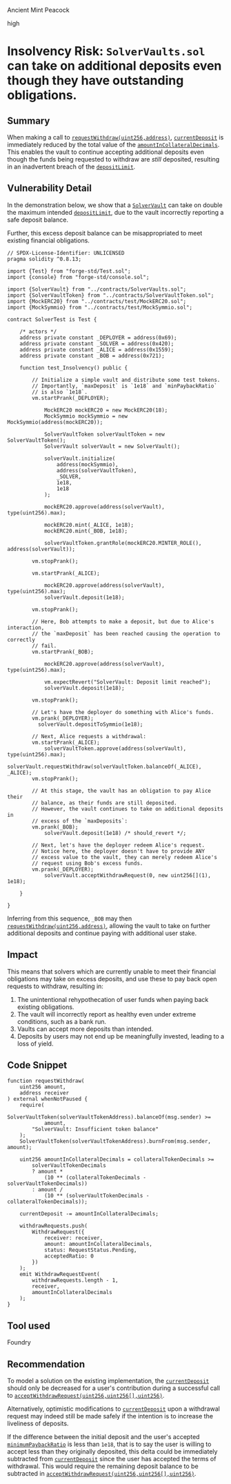 Ancient Mint Peacock

high

# Insolvency Risk: `SolverVaults.sol` can take on additional deposits even though they have outstanding obligations.

## Summary

When making a call to [`requestWithdraw(uint256,address)`](https://github.com/sherlock-audit/2023-12-symm-io/blob/60ee22a4c598220821385cfb5eee43f40aafd5f1/solver-vaults/contracts/SolverVaults.sol#L201), [`currentDeposit`](https://github.com/sherlock-audit/2023-12-symm-io/blob/60ee22a4c598220821385cfb5eee43f40aafd5f1/solver-vaults/contracts/SolverVaults.sol#L75) is immediately reduced by the total value of the [`amountInCollateralDecimals`](https://github.com/sherlock-audit/2023-12-symm-io/blob/60ee22a4c598220821385cfb5eee43f40aafd5f1/solver-vaults/contracts/SolverVaults.sol#L212). This enables the vault to continue accepting additional deposits even though the funds being requested to withdraw are _still_ deposited, resulting in an inadvertent breach of the [`depositLimit`](https://github.com/sherlock-audit/2023-12-symm-io/blob/60ee22a4c598220821385cfb5eee43f40aafd5f1/solver-vaults/contracts/SolverVaults.sol#L74).

## Vulnerability Detail

In the demonstration below, we show that a [`SolverVault`](https://github.com/sherlock-audit/2023-12-symm-io/blob/60ee22a4c598220821385cfb5eee43f40aafd5f1/solver-vaults/contracts/SolverVaults.sol) can take on double the maximum intended [`depositLimit`](https://github.com/sherlock-audit/2023-12-symm-io/blob/60ee22a4c598220821385cfb5eee43f40aafd5f1/solver-vaults/contracts/SolverVaults.sol#L74), due to the vault incorrectly reporting a safe deposit balance.

Further, this excess deposit balance can be misappropriated to meet existing financial obligations.

```solidity
// SPDX-License-Identifier: UNLICENSED
pragma solidity ^0.8.13;

import {Test} from "forge-std/Test.sol";
import {console} from "forge-std/console.sol";

import {SolverVault} from "../contracts/SolverVaults.sol";
import {SolverVaultToken} from "../contracts/SolverVaultToken.sol";
import {MockERC20} from "../contracts/test/MockERC20.sol";
import {MockSymmio} from "../contracts/test/MockSymmio.sol";

contract SolverTest is Test {

    /* actors */
    address private constant _DEPLOYER = address(0x69);
    address private constant _SOLVER = address(0x420);
    address private constant _ALICE = address(0x1559);
    address private constant _BOB = address(0x721);

    function test_Insolvency() public {

        // Initialize a simple vault and distribute some test tokens.
        // Importantly, `maxDeposit` is `1e18` and `minPaybackRatio`
        // is also `1e18`.
        vm.startPrank(_DEPLOYER);

            MockERC20 mockERC20 = new MockERC20(18);
            MockSymmio mockSymmio = new MockSymmio(address(mockERC20));

            SolverVaultToken solverVaultToken = new SolverVaultToken();
            SolverVault solverVault = new SolverVault();

            solverVault.initialize(
                address(mockSymmio),
                address(solverVaultToken),
                _SOLVER,
                1e18,
                1e18
            );

            mockERC20.approve(address(solverVault), type(uint256).max);

            mockERC20.mint(_ALICE, 1e18);
            mockERC20.mint(_BOB, 1e18);

            solverVaultToken.grantRole(mockERC20.MINTER_ROLE(), address(solverVault));

        vm.stopPrank();

        vm.startPrank(_ALICE);

            mockERC20.approve(address(solverVault), type(uint256).max);
            solverVault.deposit(1e18);

        vm.stopPrank();

        // Here, Bob attempts to make a deposit, but due to Alice's interaction,
        // the `maxDeposit` has been reached causing the operation to correctly
        // fail.
        vm.startPrank(_BOB);

            mockERC20.approve(address(solverVault), type(uint256).max);

            vm.expectRevert("SolverVault: Deposit limit reached");
            solverVault.deposit(1e18);

        vm.stopPrank();

        // Let's have the deployer do something with Alice's funds.
        vm.prank(_DEPLOYER);
          solverVault.depositToSymmio(1e18);

        // Next, Alice requests a withdrawal:
        vm.startPrank(_ALICE);
            solverVaultToken.approve(address(solverVault), type(uint256).max);
            solverVault.requestWithdraw(solverVaultToken.balanceOf(_ALICE), _ALICE);
        vm.stopPrank();

        // At this stage, the vault has an obligation to pay Alice their
        // balance, as their funds are still deposited.
        // However, the vault continues to take on additional deposits in
        // excess of the `maxDeposits`:
        vm.prank(_BOB);
            solverVault.deposit(1e18) /* should_revert */;

        // Next, let's have the deployer redeem Alice's request.
        // Notice here, the deployer doesn't have to provide ANY
        // excess value to the vault, they can merely redeem Alice's
        // request using Bob's excess funds.
        vm.prank(_DEPLOYER);
            solverVault.acceptWithdrawRequest(0, new uint256[](1), 1e18);

    }
    
}
```

Inferring from this sequence, `_BOB` may then [`requestWithdraw(uint256,address)`](https://github.com/sherlock-audit/2023-12-symm-io/blob/60ee22a4c598220821385cfb5eee43f40aafd5f1/solver-vaults/contracts/SolverVaults.sol#L201), allowing the vault to take on further additional deposits and continue paying with additional user stake.

## Impact

This means that solvers which are currently unable to meet their financial obligations may take on excess deposits, and use these to pay back open requests to withdraw, resulting in:

1. The unintentional rehypothecation of user funds when paying back existing obligations.
2. The vault will incorrectly report as healthy even under extreme conditions, such as a bank run.
3. Vaults can accept more deposits than intended.
4. Deposits by users may not end up be meaningfully invested, leading to a loss of yield.

## Code Snippet

```solidity
function requestWithdraw(
    uint256 amount,
    address receiver
) external whenNotPaused {
    require(
        SolverVaultToken(solverVaultTokenAddress).balanceOf(msg.sender) >=
            amount,
        "SolverVault: Insufficient token balance"
    );
    SolverVaultToken(solverVaultTokenAddress).burnFrom(msg.sender, amount);

    uint256 amountInCollateralDecimals = collateralTokenDecimals >=
        solverVaultTokenDecimals
        ? amount *
            (10 ** (collateralTokenDecimals - solverVaultTokenDecimals))
        : amount /
            (10 ** (solverVaultTokenDecimals - collateralTokenDecimals));

    currentDeposit -= amountInCollateralDecimals;

    withdrawRequests.push(
        WithdrawRequest({
            receiver: receiver,
            amount: amountInCollateralDecimals,
            status: RequestStatus.Pending,
            acceptedRatio: 0
        })
    );
    emit WithdrawRequestEvent(
        withdrawRequests.length - 1,
        receiver,
        amountInCollateralDecimals
    );
}
```

## Tool used

Foundry

## Recommendation

To model a solution on the existing implementation, the [`currentDeposit`](https://github.com/sherlock-audit/2023-12-symm-io/blob/60ee22a4c598220821385cfb5eee43f40aafd5f1/solver-vaults/contracts/SolverVaults.sol#L75) should only be decreased for a user's contribution during a successful call to [`acceptWithdrawRequest(uint256,uint256[],uint256)`](https://github.com/sherlock-audit/2023-12-symm-io/blob/60ee22a4c598220821385cfb5eee43f40aafd5f1/solver-vaults/contracts/SolverVaults.sol#L236).

Alternatively, optimistic modifications to [`currentDeposit`](https://github.com/sherlock-audit/2023-12-symm-io/blob/60ee22a4c598220821385cfb5eee43f40aafd5f1/solver-vaults/contracts/SolverVaults.sol#L75) upon a withdrawal request may indeed still be made safely if the intention is to increase the liveliness of deposits.

If the difference between the initial deposit and the user's accepted [`minimumPaybackRatio`](https://github.com/sherlock-audit/2023-12-symm-io/blob/60ee22a4c598220821385cfb5eee43f40aafd5f1/solver-vaults/contracts/SolverVaults.sol#L73) is less than `1e18`, that is to say the user is willing to accept less than they originally deposited, this delta could be immediately subtracted from [`currentDeposit`](https://github.com/sherlock-audit/2023-12-symm-io/blob/60ee22a4c598220821385cfb5eee43f40aafd5f1/solver-vaults/contracts/SolverVaults.sol#L75) since the user has accepted the terms of withdrawal. This would require the remaining deposit balance to be subtracted in [`acceptWithdrawRequest(uint256,uint256[],uint256)`](https://github.com/sherlock-audit/2023-12-symm-io/blob/60ee22a4c598220821385cfb5eee43f40aafd5f1/solver-vaults/contracts/SolverVaults.sol#L236).